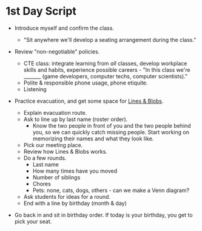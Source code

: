 # 1st Day Script

* Introduce myself and confirm the class.
  - "Sit anywhere we'll develop a seating arrangement during the class."

* Review "non-negotiable" policies.
  - CTE class: integrate learning from *all* classes, develop workplace skills and habits, experience possible careers - "In this class we're _______ (game developers, computer techs, computer scientists)."
  - Polite & responsible phone usage, phone etiquite.
  - Listening

* Practice evacuation, and get some space for [Lines & Blobs](activities/lines-and-blobs.md).
  - Explain evacuation route.
  - Ask to line up by last name (roster order).
    - Know the two people in front of you and the two people behind you, so we can quickly catch missing people. Start working on memorizing their names and what they look like.
  - Pick our meeting place.
  - Review how Lines & Blobs works.
  - Do a few rounds.
    - Last name
    - How many times have you moved
    - Number of siblings
    - Chores
    - Pets: none, cats, dogs, others - can we make a Venn diagram?
  - Ask students for ideas for a round.
  - End with a line by birthday (month & day)
  
* Go back in and sit in birthday order. If today is your birthday, you get to pick your seat.
